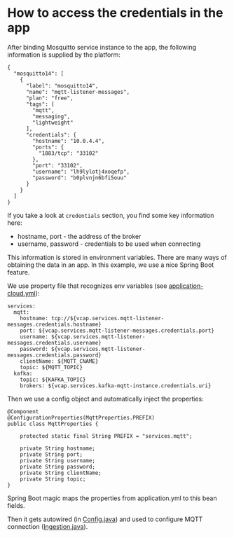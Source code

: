 # How to access the credentials in the app
After binding Mosquitto service instance to the app, the following information is supplied by the platform:
```
{
  "mosquitto14": [
    {
      "label": "mosquitto14",
      "name": "mqtt-listener-messages",
      "plan": "free",
      "tags": [
        "mqtt",
        "messaging",
        "lightweight"
      ],
      "credentials": {
        "hostname": "10.0.4.4",
        "ports": {
          "1883/tcp": "33102"
        },
        "port": "33102",
        "username": "lh9lylotj4xoqefp",
        "password": "b0plvnjn6bfi5ouu"
      }
    }
  ]
}
```

If you take a look at `credentials` section, you find some key information here:

* hostname, port - the address of the broker
* username, password - credentials to be used when connecting


This information is stored in environment variables. There are many ways of obtaining the data in an app. 
In this example, we use a nice Spring Boot feature. 

We use property file that recognizes env variables (see [application-cloud.yml](../src/application-cloud.yml)): 

```
services:
  mqtt:
    hostname: tcp://${vcap.services.mqtt-listener-messages.credentials.hostname}
    port: ${vcap.services.mqtt-listener-messages.credentials.port}
    username: ${vcap.services.mqtt-listener-messages.credentials.username}
    password: ${vcap.services.mqtt-listener-messages.credentials.password}
    clientName: ${MQTT_CNAME}
    topic: ${MQTT_TOPIC}
  kafka:
    topic: ${KAFKA_TOPIC}
    brokers: ${vcap.services.kafka-mqtt-instance.credentials.uri}
```

Then we use a config object and automatically inject the properties:

```
@Component
@ConfigurationProperties(MqttProperties.PREFIX)
public class MqttProperties {

    protected static final String PREFIX = "services.mqtt";

    private String hostname;
    private String port;
    private String username;
    private String password;
    private String clientName;
    private String topic;
}
```

Spring Boot magic maps the properties from application.yml to this bean fields.

Then it gets autowired (in [Config.java](../src/main/java/org/trustedanalytics/mqttlistener/Config.java)) and used to configure MQTT connection ([Ingestion.java](../src/main/java/org/trustedanalytics/mqttlistener/ingestion/Ingestion.java)).  